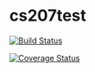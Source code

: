 # cs207test

[![Build Status](https://travis-ci.org/adamn102/cs207test.svg?branch=master)](https://travis-ci.org/adamn102/cs207test.svg?branch=master)

[![Coverage Status](https://coveralls.io/repos/github/adamn102/cs207test/badge.svg?branch=master)](https://coveralls.io/github/adamn102/cs207test?branch=master)

